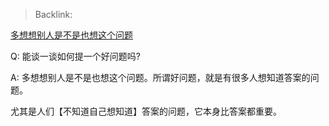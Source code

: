 > Backlink: 

[多想想别人是不是也想这个问题](https://www.zhihu.com/pin/1423424659866484736)

Q: 能谈一谈如何提一个好问题吗?

A: 多想想别人是不是也想这个问题。所谓好问题，就是有很多人想知道答案的问题。  
  
尤其是人们【不知道自己想知道】答案的问题，它本身比答案都重要。
